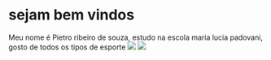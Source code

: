 # sejam bem vindos

Meu nome é Pietro ribeiro de souza, estudo na escola maria lucia padovani, gosto de todos os tipos de esporte
![](https://media.tenor.com/vfvkZzTfvGAAAAAi/de-leon-volleyball.gif)
![](https://media1.tenor.com/m/XNYXr6rL2o8AAAAC/duck.gif)
